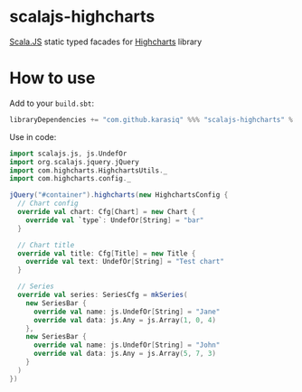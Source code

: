 # scalajs-highcharts
[Scala.JS](http://scala-js.org/) static typed facades for [Highcharts](http://www.highcharts.com) library

# How to use
Add to your `build.sbt`:
```scala
libraryDependencies += "com.github.karasiq" %%% "scalajs-highcharts" % "1.0.6"
```

Use in code:
```scala
import scalajs.js, js.UndefOr
import org.scalajs.jquery.jQuery
import com.highcharts.HighchartsUtils._
import com.highcharts.config._

jQuery("#container").highcharts(new HighchartsConfig {
  // Chart config
  override val chart: Cfg[Chart] = new Chart {
    override val `type`: UndefOr[String] = "bar"
  }

  // Chart title
  override val title: Cfg[Title] = new Title {
    override val text: UndefOr[String] = "Test chart"
  }

  // Series
  override val series: SeriesCfg = mkSeries(
    new SeriesBar {
      override val name: js.UndefOr[String] = "Jane"
      override val data: js.Any = js.Array(1, 0, 4)
    },
    new SeriesBar {
      override val name: js.UndefOr[String] = "John"
      override val data: js.Any = js.Array(5, 7, 3)
    }
  )
})
```